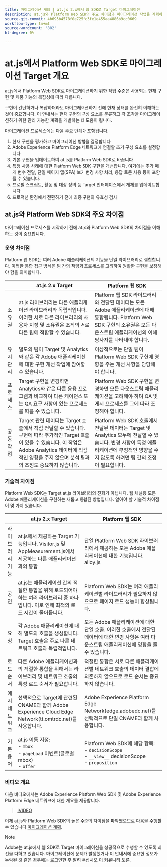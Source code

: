 ```yaml
---
title: 마이그레이션 개요 | at.js 2.x에서 웹 SDK로 Target 마이그레이션
description: at.js와 Platform Web SDK의 주요 차이점과 마이그레이션 작업을 계획하는 방법에 대해 알아봅니다.
source-git-commit: 4b695b4578f0e725fc3fe1e455aa4886b9cc0669
workflow-type: tm+mt
source-wordcount: '802'
ht-degree: 0%

---
```


# at.js에서 Platform Web SDK로 마이그레이션 Target 개요

at.js에서 Platform Web SDK로 마이그레이션하기 위한 작업 수준은 사용되는 현재 구현 및 제품 기능의 복잡성에 따라 다릅니다.

구현이 간단하거나 복잡하더라도 마이그레이션하기 전에 현재 상태를 완전히 이해하는 것이 중요합니다. 이 안내서는 현재 구현의 구성 요소를 분류하고 각 조각을 마이그레이션하기 위한 관리 가능한 계획을 개발하는 데 도움이 됩니다.

마이그레이션 프로세스에는 다음 주요 단계가 포함됩니다.

1. 현재 구현을 평가하고 마이그레이션 방법을 결정합니다
1. Adobe Experience Platform Edge 네트워크에 연결할 초기 구성 요소를 설정합니다
1. 기본 구현을 업데이트하여 at.js를 Platform Web SDK로 바꿉니다
1. 특정 사용 사례에 대한 Platform Web SDK 구현을 개선합니다. 여기에는 추가 매개 변수 전달, 단일 페이지 앱(SPA) 보기 변경 사항 처리, 응답 토큰 사용 등이 포함될 수 있습니다.
1. 프로필 스크립트, 활동 및 대상 정의 등 Target 인터페이스에서 개체를 업데이트합니다
1. 프로덕션 환경에서 전환하기 전에 최종 구현의 유효성 검사

## at.js와 Platform Web SDK의 주요 차이점

마이그레이션 프로세스를 시작하기 전에 at.js와 Platform Web SDK의 차이점을 이해하는 것이 중요합니다.

### 운영 차이점

Platform 웹 SDK는 여러 Adobe 애플리케이션의 기능을 단일 라이브러리로 결합합니다. 이러한 통합 접근 방식은 팀 간의 책임과 프로세스를 고려하여 원활한 구현을 보장해야 함을 의미합니다.

|  | at.js 2.x Target | Platform 웹 SDK |
|---|---|---|
| 소유권 | at.js 라이브러리는 다른 애플리케이션 라이브러리와 독립적입니다. 이러한 서로 다른 라이브러리의 사용자 지정 및 소유권은 조직의 서로 다른 팀에 적합할 수 있습니다. | Platform 웹 SDK 라이브러리와 전달된 데이터는 모든 Adobe 애플리케이션에 대해 통합됩니다. Platform Web SDK 구현의 소유권은 모든 다운스트림 애플리케이션의 이해 당사자를 나타내야 합니다. |
| 유지 관리 | 별도의 팀이 Target 및 Analytics와 같은 각 Adobe 애플리케이션에 대한 구현 개선 작업에 참여할 수 있습니다. | 이상적으로는 단일 팀이 Platform Web SDK 구현에 영향을 주는 개선 사항을 담당해야 합니다. |
| 프로세스 | Target 구현을 변경하면 Analytics와 같은 다른 응용 프로그램과 비교하여 다른 케이던스 또는 QA 요구 사항이 있는 프로세스를 따를 수 있습니다. | Platform Web SDK 구현을 변경하면 모든 다운스트림 애플리케이션을 고려해야 하며 QA 및 게시 프로세스를 그에 따라 조정해야 합니다. |
| 공동 작업 | Target 관련 데이터는 Target 호출에서 직접 전달할 수 있습니다. 구현에 따라 추가적인 Target 호출이 있을 수 있습니다. 이 작업은 Adobe Analytics 데이터에 직접적인 영향을 주지 않으며 분석 팀과의 조정도 중요하지 않습니다. | Platform Web SDK 호출에서 전달된 데이터는 Target 및 Analytics 모두에 전달할 수 있습니다. 변경 사항이 특정 애플리케이션에 부정적인 영향을 주지 않도록 하려면 팀 간의 조정이 필요합니다. |

### 기술적 차이점

Platform Web SDK는 Target at.js 라이브러리의 진화가 아닙니다. 웹 채널용 모든 Adobe 애플리케이션을 구현하는 새롭고 통합된 방법입니다. 알아야 할 기술적 차이점이 몇 가지 있습니다.

|  | at.js 2.x Target | Platform 웹 SDK |
|---|---|---|
| 라이브러리 기능 | at.js에서 제공하는 Target 기능입니다. Visitor.js 및 AppMeasurement.js에서 제공하는 다른 애플리케이션과의 통합 | 단일 Platform Web SDK 라이브러리에서 제공하는 모든 Adobe 애플리케이션에 대한 기능입니다. alloy.js |
| 공연 | at.js는 애플리케이션 간의 적절한 통합을 위해 로드되어야 하는 여러 라이브러리 중 하나입니다. 이로 인해 최적의 로드 시간이 줄어듭니다. | Platform Web SDK는 여러 애플리케이션별 라이브러리가 필요하지 않으므로 페이지 로드 성능이 향상됩니다. |
| 요청 | 각 Adobe 애플리케이션에 대해 별도의 호출을 생성합니다. Target 호출은 주로 다른 네트워크 호출과 독립적입니다. | 모든 Adobe 애플리케이션에 대한 단일 호출. 이러한 호출에서 전달된 데이터에 대한 변경 사항은 여러 다운스트림 애플리케이션에 영향을 줄 수 있습니다. |
| 로드 순서 | 다른 Adobe 애플리케이션과의 적절한 통합을 위해서는 라이브러리 및 네트워크 호출의 특정 로드 순서가 필요합니다. | 적절한 통합은 서로 다른 애플리케이션별 네트워크 호출의 데이터 결합에 의존하지 않으므로 로드 순서는 중요하지 않습니다. |
| 에지 네트워크 | 선택적으로 Target에 관련된 CNAME과 함께 Adobe Experience Cloud Edge Network(tt.omtrdc.net)를 사용합니다. | Adobe Experience Platform Edge Network(edge.adobedc.net)를 선택적으로 단일 CNAME과 함께 사용합니다. |
| 기본 용어 | at.js 이름 지정: <br> - `mbox` <br> - `pageLoad` 이벤트(글로벌 mbox) <br> - `offer` | Platform Web SDK에 해당 항목: <br> - `decisionScope` <br> - `__view__` decisionScope <br> - `proposition` |

### 비디오 개요

다음 비디오에서는 Adobe Experience Platform Web SDK 및 Adobe Experience Platform Edge 네트워크에 대한 개요를 제공합니다.

>[!VIDEO](https://video.tv.adobe.com/v/34141/?quality=12&learn=on)

이제 at.js와 Platform Web SDK의 높은 수준의 차이점을 파악했으므로 다음을 수행할 수 있습니다 [마이그레이션 계획](plan-migration.md).

>[!NOTE]
>
>Adobe는 at.js에서 웹 SDK로 Target 마이그레이션을 성공적으로 수행할 수 있도록 최선을 다하고 있습니다. 마이그레이션에 문제가 발생했거나 이 안내서에 중요한 정보가 누락된 것 같은 경우에는 로그인한 후 알려 주십시오 [이 커뮤니티 토론](https://experienceleaguecommunities.adobe.com/t5/adobe-experience-platform-data/tutorial-discussion-migrate-target-from-at-js-to-web-sdk/m-p/575587#M463).
